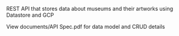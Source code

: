 REST API that stores data about museums and their artworks using Datastore and GCP 

View documents/API Spec.pdf for data model and CRUD details
